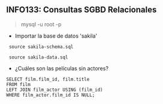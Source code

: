 ## INFO133: Consultas SGBD Relacionales

> mysql -u root -p

* Importar la base de datos 'sakila'

<code> source sakila-schema.sql </code>

<code> source sakila-data.sql </code>

* ¿Cuáles son las películas sin actores?

~~~~
SELECT film.film_id, film.title
FROM film 
LEFT JOIN film_actor USING (film_id)
WHERE film_actor.film_id IS NULL;
~~~~
